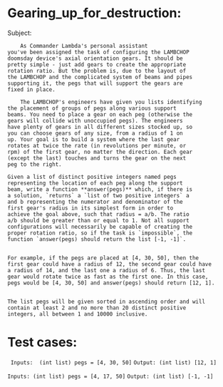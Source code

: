 # Gearing_up_for_destruction:

Subject:

        As Commander Lambda's personal assistant 
    you've been assigned the task of configuring the LAMBCHOP
    doomsday device's axial orientation gears. It should be
    pretty simple - just add gears to create the appropriate
    rotation ratio. But the problem is, due to the layout of
    the LAMBCHOP and the complicated system of beams and pipes
    supporting it, the pegs that will support the gears are
    fixed in place.

        The LAMBCHOP's engineers have given you lists identifying
    the placement of groups of pegs along various support
    beams. You need to place a gear on each peg (otherwise the
    gears will collide with unoccupied pegs). The engineers
    have plenty of gears in all different sizes stocked up, so
    you can choose gears of any size, from a radius of 1 on
    up. Your goal is to build a system where the last gear
    rotates at twice the rate (in revolutions per minute, or
    rpm) of the first gear, no matter the direction. Each gear
    (except the last) touches and turns the gear on the next
    peg to the right.

    Given a list of distinct positive integers named pegs
    representing the location of each peg along the support
    beam, write a function **answer(pegs)** which, if there is
    a solution, `returns` a `list of two positive integers` a
    and b representing the numerator and denominator of the
    first gear's radius in its simplest form in order to
    achieve the goal above, such that radius = a/b. The ratio
    a/b should be greater than or equal to 1. Not all support
    configurations will necessarily be capable of creating the
    proper rotation ratio, so if the task is `impossible`, the
    function `answer(pegs) should return the list [-1, -1]`.


    For example, if the pegs are placed at [4, 30, 50], then the
    first gear could have a radius of 12, the second gear could have
    a radius of 14, and the last one a radius of 6. Thus, the last
    gear would rotate twice as fast as the first one. In this case,
    pegs would be [4, 30, 50] and answer(pegs) should return [12, 1].


    The list pegs will be given sorted in ascending order and will
    contain at least 2 and no more than 20 distinct positive
    integers, all between 1 and 10000 inclusive.
# Test cases:
` Inputs: 
(int list) pegs = [4, 30, 50]`
`Output:
(int list) [12, 1]`

`Inputs:
(int list) pegs = [4, 17, 50]`
`Output:
(int list) [-1, -1]`